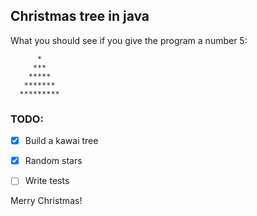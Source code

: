 ## Christmas tree in java

What you should see if you give the program a number 5:

          *
         ***
        *****
       *******
      *********
      
### TODO:

- [X] Build a kawai tree
- [X] Random stars
- [ ] Write tests



Merry Christmas!
